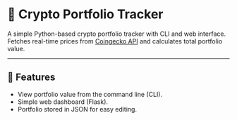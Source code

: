 # 💼 Crypto Portfolio Tracker

A simple Python-based crypto portfolio tracker with CLI and web interface.  
Fetches real-time prices from [Coingecko API](https://www.coingecko.com/) and calculates total portfolio value.

---

## 🚀 Features
- View portfolio value from the command line (CLI).
- Simple web dashboard (Flask).
- Portfolio stored in JSON for easy editing.
